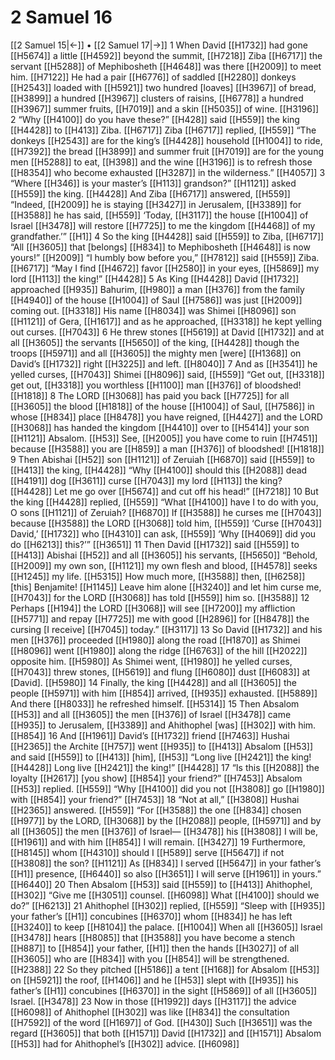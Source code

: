 # 2 Samuel 16
[[2 Samuel 15|←]] • [[2 Samuel 17|→]]
1 When David [[H1732]] had gone [[H5674]] a little [[H4592]] beyond the summit, [[H7218]] Ziba [[H6717]] the servant [[H5288]] of  Mephibosheth [[H4648]] was there [[H2009]] to meet him. [[H7122]] He had a pair [[H6776]] of saddled [[H2280]] donkeys [[H2543]] loaded with [[H5921]] two hundred [loaves] [[H3967]] of bread, [[H3899]] a hundred [[H3967]] clusters of raisins, [[H6778]] a hundred [[H3967]] summer fruits, [[H7019]] and a skin [[H5035]] of wine. [[H3196]] 
2 “Why [[H4100]] do you have these?” [[H428]] said [[H559]] the king [[H4428]] to [[H413]] Ziba. [[H6717]] Ziba [[H6717]] replied, [[H559]] “The donkeys [[H2543]] are for the king’s [[H4428]] household [[H1004]] to ride, [[H7392]] the bread [[H3899]] and summer fruit [[H7019]] are for the young men [[H5288]] to eat, [[H398]] and the wine [[H3196]] is to refresh those [[H8354]] who become exhausted [[H3287]] in the wilderness.” [[H4057]] 
3 “Where [[H346]] is your master’s [[H113]] grandson?” [[H1121]] asked [[H559]] the king. [[H4428]] And Ziba [[H6717]] answered, [[H559]] “Indeed, [[H2009]] he is staying [[H3427]] in Jerusalem, [[H3389]] for [[H3588]] he has said, [[H559]] ‘Today, [[H3117]] the house [[H1004]] of Israel [[H3478]] will restore [[H7725]] to me  the kingdom [[H4468]] of my grandfather.’” [[H1]] 
4 So the king [[H4428]] said [[H559]] to Ziba, [[H6717]] “All [[H3605]] that [belongs] [[H834]] to Mephibosheth [[H4648]] is now yours!” [[H2009]] “I humbly bow before you,” [[H7812]] said [[H559]] Ziba. [[H6717]] “May I find [[H4672]] favor [[H2580]] in your eyes, [[H5869]] my lord [[H113]] the king!” [[H4428]] 
5 As King [[H4428]] David [[H1732]] approached [[H935]] Bahurim, [[H980]] a man [[H376]] from the family [[H4940]] of the house [[H1004]] of Saul [[H7586]] was just [[H2009]] coming out. [[H3318]] His name [[H8034]] was Shimei [[H8096]] son [[H1121]] of Gera, [[H1617]] and as he approached, [[H3318]] he kept yelling out curses. [[H7043]] 
6 He threw stones [[H5619]] at David [[H1732]] and at all [[H3605]] the servants [[H5650]] of the king, [[H4428]] though the troops [[H5971]] and all [[H3605]] the mighty men [were] [[H1368]] on David’s [[H1732]] right [[H3225]] and left. [[H8040]] 
7 And as [[H3541]] he yelled curses, [[H7043]] Shimei [[H8096]] said, [[H559]] “Get out, [[H3318]] get out, [[H3318]] you worthless [[H1100]] man [[H376]] of bloodshed! [[H1818]] 
8 The LORD [[H3068]] has paid you back [[H7725]] for all [[H3605]] the blood [[H1818]] of the house [[H1004]] of Saul, [[H7586]] in whose [[H834]] place [[H8478]] you have reigned, [[H4427]] and the LORD [[H3068]] has handed the kingdom [[H4410]] over to [[H5414]] your son [[H1121]] Absalom. [[H53]] See, [[H2005]] you have come to ruin [[H7451]] because [[H3588]] you are [[H859]] a man [[H376]] of bloodshed! [[H1818]] 
9 Then Abishai [[H52]] son [[H1121]] of Zeruiah [[H6870]] said [[H559]] to [[H413]] the king, [[H4428]] “Why [[H4100]] should this [[H2088]] dead [[H4191]] dog [[H3611]] curse [[H7043]] my lord [[H113]] the king? [[H4428]] Let me go over [[H5674]] and cut off his head!” [[H7218]] 
10 But the king [[H4428]] replied, [[H559]] “What [[H4100]] have I  to do with you,  O sons [[H1121]] of Zeruiah? [[H6870]] If [[H3588]] he curses me [[H7043]] because [[H3588]] the LORD [[H3068]] told him, [[H559]] ‘Curse [[H7043]] David,’ [[H1732]] who [[H4310]] can ask, [[H559]] ‘Why [[H4069]] did you do [[H6213]] this?’” [[H3651]] 
11 Then David [[H1732]] said [[H559]] to [[H413]] Abishai [[H52]] and all [[H3605]] his servants, [[H5650]] “Behold, [[H2009]] my own son, [[H1121]] my own flesh and blood, [[H4578]] seeks [[H1245]] my life. [[H5315]] How much more, [[H3588]] then, [[H6258]] [this] Benjamite! [[H1145]] Leave him alone [[H3240]] and let him curse me, [[H7043]] for the LORD [[H3068]] has told [[H559]] him  so. [[H3588]] 
12 Perhaps [[H194]] the LORD [[H3068]] will see [[H7200]] my affliction [[H5771]] and repay [[H7725]] me  with good [[H2896]] for [[H8478]] the cursing [I receive] [[H7045]] today.” [[H3117]] 
13 So David [[H1732]] and his men [[H376]] proceeded [[H1980]] along the road [[H1870]] as Shimei [[H8096]] went [[H1980]] along the ridge [[H6763]] of the hill [[H2022]] opposite him. [[H5980]] As Shimei went, [[H1980]] he yelled curses, [[H7043]] threw stones, [[H5619]] and flung [[H6080]] dust [[H6083]] at [David]. [[H5980]] 
14 Finally, the king [[H4428]] and all [[H3605]] the people [[H5971]] with him [[H854]] arrived, [[H935]] exhausted. [[H5889]] And there [[H8033]] he refreshed himself. [[H5314]] 
15 Then Absalom [[H53]] and all [[H3605]] the men [[H376]] of Israel [[H3478]] came [[H935]] to Jerusalem, [[H3389]] and Ahithophel [was] [[H302]] with him. [[H854]] 
16 And [[H1961]] David’s [[H1732]] friend [[H7463]] Hushai [[H2365]] the Archite [[H757]] went [[H935]] to [[H413]] Absalom [[H53]] and said [[H559]] to [[H413]] [him], [[H53]] “Long live [[H2421]] the king! [[H4428]] Long live [[H2421]] the king!” [[H4428]] 
17 “Is this [[H2088]] the loyalty [[H2617]] [you show] [[H854]] your friend?” [[H7453]] Absalom [[H53]] replied. [[H559]] “Why [[H4100]] did you not [[H3808]] go [[H1980]] with [[H854]] your friend?” [[H7453]] 
18 “Not at all,” [[H3808]] Hushai [[H2365]] answered. [[H559]] “For [[H3588]] the one [[H834]] chosen [[H977]] by the LORD, [[H3068]] by the [[H2088]] people, [[H5971]] and by all [[H3605]] the men [[H376]] of Israel— [[H3478]] his [[H3808]] I will be, [[H1961]] and with him [[H854]] I will remain. [[H3427]] 
19 Furthermore, [[H8145]] whom [[H4310]] should I [[H589]] serve [[H5647]] if not [[H3808]] the son? [[H1121]] As [[H834]] I served [[H5647]] in your father’s [[H1]] presence, [[H6440]] so also [[H3651]] I will serve [[H1961]] in yours.” [[H6440]] 
20 Then Absalom [[H53]] said [[H559]] to [[H413]] Ahithophel, [[H302]] “Give me [[H3051]] counsel. [[H6098]] What [[H4100]] should we do?” [[H6213]] 
21 Ahithophel [[H302]] replied, [[H559]] “Sleep with [[H935]] your father’s [[H1]] concubines [[H6370]] whom [[H834]] he has left [[H3240]] to keep [[H8104]] the palace. [[H1004]] When all [[H3605]] Israel [[H3478]] hears [[H8085]] that [[H3588]] you have become a stench [[H887]] to [[H854]] your father, [[H1]] then the hands [[H3027]] of all [[H3605]] who are [[H834]] with you [[H854]] will be strengthened. [[H2388]] 
22 So they pitched [[H5186]] a tent [[H168]] for Absalom [[H53]] on [[H5921]] the roof, [[H1406]] and he [[H53]] slept with [[H935]] his father’s [[H1]] concubines [[H6370]] in the sight [[H5869]] of all [[H3605]] Israel. [[H3478]] 
23 Now in those [[H1992]] days [[H3117]] the advice [[H6098]] of Ahithophel [[H302]] was like [[H834]] the consultation [[H7592]] of the word [[H1697]] of God. [[H430]] Such [[H3651]] was the regard [[H3605]] that both [[H1571]] David [[H1732]] and [[H1571]] Absalom [[H53]] had for Ahithophel’s [[H302]] advice. [[H6098]] 
